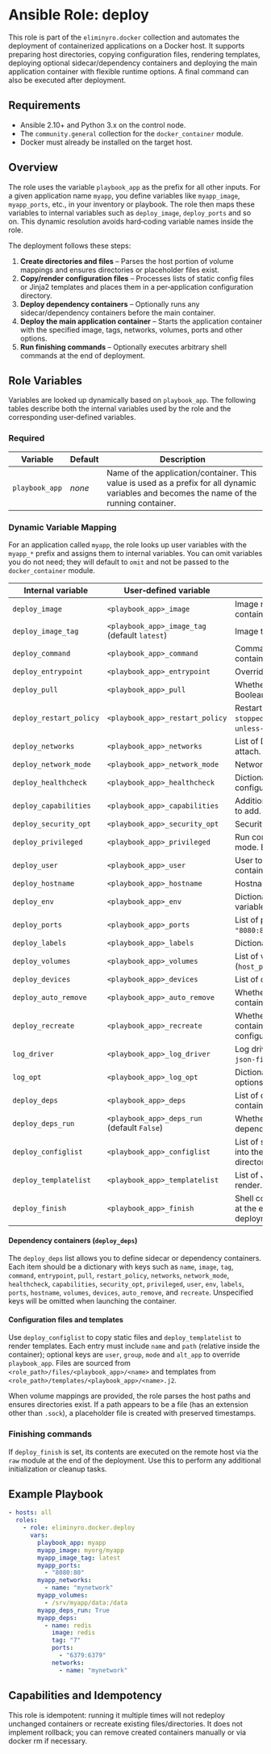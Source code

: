 # Ansible Role: deploy

This role is part of the `eliminyro.docker` collection and automates the
deployment of containerized applications on a Docker host. It supports preparing
host directories, copying configuration files, rendering templates, deploying
optional sidecar/dependency containers and deploying the main application
container with flexible runtime options. A final command can also be executed
after deployment.

## Requirements

- Ansible 2.10+ and Python 3.x on the control node.
- The `community.general` collection for the `docker_container` module.
- Docker must already be installed on the target host.

## Overview

The role uses the variable `playbook_app` as the prefix for all other inputs.
For a given application name `myapp`, you define variables like `myapp_image`,
`myapp_ports`, etc., in your inventory or playbook. The role then maps these
variables to internal variables such as `deploy_image`, `deploy_ports` and so
on. This dynamic resolution avoids hard‑coding variable names inside the role.

The deployment follows these steps:

1. **Create directories and files** – Parses the host portion of volume mappings
   and ensures directories or placeholder files exist.
2. **Copy/render configuration files** – Processes lists of static config files
   or Jinja2 templates and places them in a per‑application configuration
   directory.
3. **Deploy dependency containers** – Optionally runs any sidecar/dependency
   containers before the main container.
4. **Deploy the main application container** – Starts the application container
   with the specified image, tags, networks, volumes, ports and other options.
5. **Run finishing commands** – Optionally executes arbitrary shell commands at
   the end of deployment.

## Role Variables

Variables are looked up dynamically based on `playbook_app`. The following
tables describe both the internal variables used by the role and the
corresponding user‑defined variables.

### Required

| Variable       | Default | Description                                                                                                                                |
| -------------- | ------- | ------------------------------------------------------------------------------------------------------------------------------------------ |
| `playbook_app` | _none_  | Name of the application/container. This value is used as a prefix for all dynamic variables and becomes the name of the running container. |

### Dynamic Variable Mapping

For an application called `myapp`, the role looks up user variables with the
`myapp_*` prefix and assigns them to internal variables. You can omit variables
you do not need; they will default to `omit` and not be passed to the
`docker_container` module.

| Internal variable       | User‑defined variable                         | Description                                                                       |
| ----------------------- | --------------------------------------------- | --------------------------------------------------------------------------------- |
| `deploy_image`          | `<playbook_app>_image`                        | Image name of the main container. **Required**.                                   |
| `deploy_image_tag`      | `<playbook_app>_image_tag` (default `latest`) | Image tag/version.                                                                |
| `deploy_command`        | `<playbook_app>_command`                      | Command executed in the container.                                                |
| `deploy_entrypoint`     | `<playbook_app>_entrypoint`                   | Override default entrypoint.                                                      |
| `deploy_pull`           | `<playbook_app>_pull`                         | Whether to pull the image. Boolean or `omit`.                                     |
| `deploy_restart_policy` | `<playbook_app>_restart_policy`               | Restart policy (e.g., `unless-stopped`). Defaults to `unless-stopped` if omitted. |
| `deploy_networks`       | `<playbook_app>_networks`                     | List of Docker networks to attach.                                                |
| `deploy_network_mode`   | `<playbook_app>_network_mode`                 | Network mode (e.g., `host`).                                                      |
| `deploy_healthcheck`    | `<playbook_app>_healthcheck`                  | Dictionary for health check configuration.                                        |
| `deploy_capabilities`   | `<playbook_app>_capabilities`                 | Additional Linux capabilities to add.                                             |
| `deploy_security_opt`   | `<playbook_app>_security_opt`                 | Security options.                                                                 |
| `deploy_privileged`     | `<playbook_app>_privileged`                   | Run container in privileged mode. Boolean.                                        |
| `deploy_user`           | `<playbook_app>_user`                         | User to run inside the container.                                                 |
| `deploy_hostname`       | `<playbook_app>_hostname`                     | Hostname for the container.                                                       |
| `deploy_env`            | `<playbook_app>_env`                          | Dictionary of environment variables.                                              |
| `deploy_ports`          | `<playbook_app>_ports`                        | List of port mappings (e.g., `"8080:80"`).                                        |
| `deploy_labels`         | `<playbook_app>_labels`                       | Dictionary of Docker labels.                                                      |
| `deploy_volumes`        | `<playbook_app>_volumes`                      | List of volume mappings (`host_path:container_path`).                             |
| `deploy_devices`        | `<playbook_app>_devices`                      | List of device mappings.                                                          |
| `deploy_auto_remove`    | `<playbook_app>_auto_remove`                  | Whether to remove the container on exit.                                          |
| `deploy_recreate`       | `<playbook_app>_recreate`                     | Whether to recreate the container when configuration changes.                     |
| `log_driver`            | `<playbook_app>_log_driver`                   | Log driver to use (e.g., `json-file`).                                            |
| `log_opt`               | `<playbook_app>_log_opt`                      | Dictionary of log driver options.                                                 |
| `deploy_deps`           | `<playbook_app>_deps`                         | List of dependency containers (see below).                                        |
| `deploy_deps_run`       | `<playbook_app>_deps_run` (default `False`)   | Whether to actually run dependency containers.                                    |
| `deploy_configlist`     | `<playbook_app>_configlist`                   | List of static files to copy into the configuration directory.                    |
| `deploy_templatelist`   | `<playbook_app>_templatelist`                 | List of Jinja2 templates to render.                                               |
| `deploy_finish`         | `<playbook_app>_finish`                       | Shell command(s) executed at the end of the deployment.                           |

#### Dependency containers (`deploy_deps`)

The `deploy_deps` list allows you to define sidecar or dependency containers.
Each item should be a dictionary with keys such as `name`, `image`, `tag`,
`command`, `entrypoint`, `pull`, `restart_policy`, `networks`, `network_mode`,
`healthcheck`, `capabilities`, `security_opt`, `privileged`, `user`, `env`,
`labels`, `ports`, `hostname`, `volumes`, `devices`, `auto_remove`, and
`recreate`. Unspecified keys will be omitted when launching the container.

#### Configuration files and templates

Use `deploy_configlist` to copy static files and `deploy_templatelist` to render
templates. Each entry must include `name` and `path` (relative inside the
container); optional keys are `user`, `group`, `mode` and `alt_app` to override
`playbook_app`. Files are sourced from `<role_path>/files/<playbook_app>/<name>`
and templates from `<role_path>/templates/<playbook_app>/<name>.j2`.

When volume mappings are provided, the role parses the host paths and ensures
directories exist. If a path appears to be a file (has an extension other than
`.sock`), a placeholder file is created with preserved timestamps.

### Finishing commands

If `deploy_finish` is set, its contents are executed on the remote host via the
`raw` module at the end of the deployment. Use this to perform any additional
initialization or cleanup tasks.

## Example Playbook

```yaml
- hosts: all
  roles:
    - role: eliminyro.docker.deploy
      vars:
        playbook_app: myapp
        myapp_image: myorg/myapp
        myapp_image_tag: latest
        myapp_ports:
          - "8080:80"
        myapp_networks:
          - name: "mynetwork"
        myapp_volumes:
          - /srv/myapp/data:/data
        myapp_deps_run: True
        myapp_deps:
          - name: redis
            image: redis
            tag: "7"
            ports:
              - "6379:6379"
            networks:
              - name: "mynetwork"
```

## Capabilities and Idempotency

This role is idempotent: running it multiple times will not redeploy unchanged
containers or recreate existing files/directories. It does not implement
rollback; you can remove created containers manually or via docker rm if
necessary.
